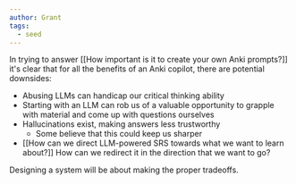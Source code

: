 ```yaml
---
author: Grant
tags:
  - seed
---
```

In trying to answer [[How important is it to create your own Anki prompts?]] it's clear that for all the benefits of an Anki copilot, there are potential downsides:

- Abusing LLMs can handicap our critical thinking ability
- Starting with an LLM can rob us of a valuable opportunity to grapple with material and come up with questions ourselves
- Hallucinations exist, making answers less trustworthy
	- Some believe that this could keep us sharper
- [[How can we direct LLM-powered SRS towards what we want to learn about?]] How can we redirect it in the direction that we want to go?

Designing a system will be about making the proper tradeoffs.